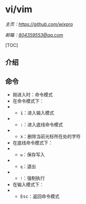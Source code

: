 # **vi/vim**
*主页：https://github.com/wjxpro*

*邮箱：804359553@qq.com*

[TOC]

## 介绍

## 命令
* 刚进入时：命令模式
* 在命令模式下：
* * <kbd>i</kbd>：进入输入模式
* * <kbd>:</kbd>：进入底线命令模式
* * <kbd>x</kbd>：删除当前光标所在处的字符
* 在底线命令模式下：
* * `w`：保存写入
* * `q`：退出
* * `!`：强制执行
* 在输入模式下：
* * <kbd>Esc</kbd>：返回命令模式